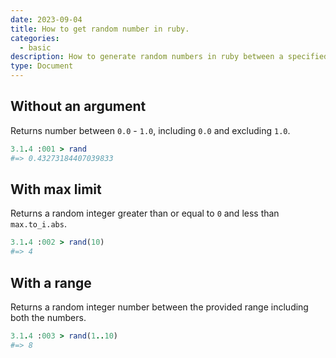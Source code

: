 ```yaml
---
date: 2023-09-04
title: How to get random number in ruby.
categories:
  - basic
description: How to generate random numbers in ruby between a specified range.
type: Document
---
```


## Without an argument

Returns number between `0.0` - `1.0`, including `0.0` and excluding `1.0`.

```ruby
3.1.4 :001 > rand
#=> 0.43273184407039833
```

## With max limit

Returns a random integer greater than or equal to `0` and less than `max.to_i.abs`.

```ruby
3.1.4 :002 > rand(10)
#=> 4
```

## With a range

Returns a random integer number between the provided range including both the numbers.

```ruby
3.1.4 :003 > rand(1..10)
#=> 8
```
